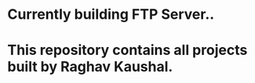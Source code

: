 # Currently building FTP Server..
# This repository contains all projects built by Raghav Kaushal. 
